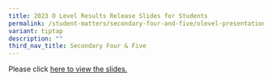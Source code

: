 ```yaml
---
title: 2023 O Level Results Release Slides for Students
permalink: /student-matters/secondary-four-and-five/olevel-presentation-slides/
variant: tiptap
description: ""
third_nav_title: Secondary Four & Five
---
```

<p>Please click <a href="/files/2023_O_Level_Results_Release_For_Students.pdf" rel="noopener noreferrer nofollow" target="_blank">here to view the slides.</a></p>